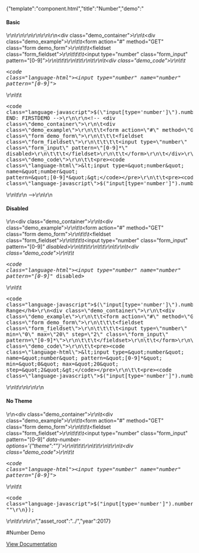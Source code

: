 {"template":"component.html","title":"Number","demo":"<h4>Basic</h4>\r\n\r\n<!-- START: FIRSTDEMO -->\r\n\r\n<style>\r\n\t.fs-number { max-width: 300px; }\r\n</style>\r\n\r\n<div class=\"demo_container\">\r\n\t<div class=\"demo_example\">\r\n\t\t<form action=\"#\" method=\"GET\" class=\"form demo_form\">\r\n\t\t\t<fieldset class=\"form_fieldset\">\r\n\t\t\t\t<input type=\"number\" class=\"form_input\" pattern=\"[0-9]*\">\r\n\t\t\t</fieldset>\r\n\t\t</form>\r\n\t</div>\r\n\t<div class=\"demo_code\">\r\n\t\t<pre><code class=\"language-html\">&lt;input type=&quot;number&quot; name=&quot;number&quot; pattern=&quot;[0-9]*&quot;&gt;</code></pre>\r\n\t\t<pre><code class=\"language-javascript\">$(\"input[type='number']\").number();</code></pre>\r\n\t</div>\r\n</div>\r\n\r\n<!-- END: FIRSTDEMO -->\r\n\r\n<!-- <div class=\"demo_container\">\r\n\t<div class=\"demo_example\">\r\n\t\t<form action=\"#\" method=\"GET\" class=\"form demo_form\">\r\n\t\t\t<fieldset class=\"form_fieldset\">\r\n\t\t\t\t<input type=\"number\" class=\"form_input\" pattern=\"[0-9]*\" disabled>\r\n\t\t\t</fieldset>\r\n\t\t</form>\r\n\t</div>\r\n\t<div class=\"demo_code\">\r\n\t\t<pre><code class=\"language-html\">&lt;input type=&quot;number&quot; name=&quot;number&quot; pattern=&quot;[0-9]*&quot;&gt;</code></pre>\r\n\t\t<pre><code class=\"language-javascript\">$(\"input[type='number']\").number();</code></pre>\r\n\t</div>\r\n</div> -->\r\n\r\n<h4>Disabled</h4>\r\n<div class=\"demo_container\">\r\n\t<div class=\"demo_example\">\r\n\t\t<form action=\"#\" method=\"GET\" class=\"form demo_form\">\r\n\t\t\t<fieldset class=\"form_fieldset\">\r\n\t\t\t\t<input type=\"number\" class=\"form_input\" pattern=\"[0-9]*\" disabled>\r\n\t\t\t</fieldset>\r\n\t\t</form>\r\n\t</div>\r\n\t<div class=\"demo_code\">\r\n\t\t<pre><code class=\"language-html\">&lt;input type=&quot;number&quot; name=&quot;number&quot; pattern=&quot;[0-9]*&quot; disabled&gt;</code></pre>\r\n\t\t<pre><code class=\"language-javascript\">$(\"input[type='number']\").number();</code></pre>\r\n\t</div>\r\n</div>\r\n\r\n<h4>Custom Range</h4>\r\n<div class=\"demo_container\">\r\n\t<div class=\"demo_example\">\r\n\t\t<form action=\"#\" method=\"GET\" class=\"form demo_form\">\r\n\t\t\t<fieldset class=\"form_fieldset\">\r\n\t\t\t\t<input type=\"number\" min=\"0\" max=\"20\" step=\"2\" class=\"form_input\" pattern=\"[0-9]*\">\r\n\t\t\t</fieldset>\r\n\t\t</form>\r\n\t</div>\r\n\t<div class=\"demo_code\">\r\n\t\t<pre><code class=\"language-html\">&lt;input type=&quot;number&quot; name=&quot;number&quot; pattern=&quot;[0-9]*&quot; min=&quot;0&quot; max=&quot;20&quot; step=&quot;2&quot;&gt;</code></pre>\r\n\t\t<pre><code class=\"language-javascript\">$(\"input[type='number']\").number();</code></pre>\r\n\t</div>\r\n</div>\r\n\r\n<h4>No Theme</h4>\r\n<div class=\"demo_container\">\r\n\t<div class=\"demo_example\">\r\n\t\t<form action=\"#\" method=\"GET\" class=\"form demo_form\">\r\n\t\t\t<fieldset class=\"form_fieldset\">\r\n\t\t\t\t<input type=\"number\" class=\"form_input\" pattern=\"[0-9]*\" data-number-options='{\"theme\":\"\"}'>\r\n\t\t\t</fieldset>\r\n\t\t</form>\r\n\t</div>\r\n\t<div class=\"demo_code\">\r\n\t\t<pre><code class=\"language-html\">&lt;input type=&quot;number&quot; name=&quot;number&quot; pattern=&quot;[0-9]*&quot;&gt;</code></pre>\r\n\t\t<pre><code class=\"language-javascript\">$(\"input[type='number']\").number({\r\n\ttheme: \"\"\r\n});</code></pre>\r\n\t</div>\r\n</div>\r\n","asset_root":"../","year":2017}

 #Number Demo
<p class="back_link"><a href="https://formstone.it/components/number">View Documentation</a></p>